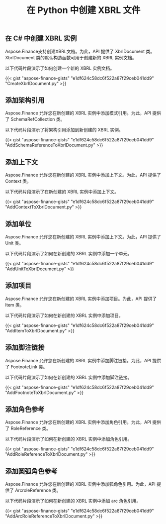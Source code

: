 ﻿---
title: 在 Python 中创建 XBRL 文件
linktitle: 创建 XBRL 个文件
type: docs
weight: 10
url: /zh/python-net/create-xbrl-files/
description: Python Finance 库 API 支持创建 XBRL 文档，添加模式和上下文引用。
---
## **在 C# 中创建 XBRL 实例**
Aspose.Finance支持创建XBRL文档。为此，API 提供了 XbrlDocument 类。 XbrlDocument 类的默认构造函数可用于创建新的 XBRL 实例文档。

以下代码片段演示了如何创建一个新的 XBRL 实例文档。

{{< gist "aspose-finance-gists" "e1df624c58dc6f522a87f29ceb041dd9" "CreateXbrlDocument.py" >}}
## **添加架构引用**
Aspose.Finance 允许您在新创建的 XBRL 实例中添加模式引用。为此，API 提供了 SchemaRefCollection 类。

以下代码片段演示了将架构引用添加到新创建的 XBRL 实例。

{{< gist "aspose-finance-gists" "e1df624c58dc6f522a87f29ceb041dd9" "AddSchemaReferenceToXbrlDocument.py" >}}
## **添加上下文**
Aspose.Finance 允许您在新创建的 XBRL 实例中添加上下文。为此，API 提供了 Context 类。

以下代码片段演示了在新创建的 XBRL 实例中添加上下文。

{{< gist "aspose-finance-gists" "e1df624c58dc6f522a87f29ceb041dd9" "AddContextToXbrlDocument.py" >}}
## **添加单位**
Aspose.Finance 允许您在新创建的 XBRL 实例中添加上下文。为此，API 提供了 Unit 类。

以下代码片段演示了如何在新创建的 XBRL 实例中添加一个单元。

{{< gist "aspose-finance-gists" "e1df624c58dc6f522a87f29ceb041dd9" "AddUnitToXbrlDocument.py" >}}
## **添加项目**
Aspose.Finance 允许您在新创建的 XBRL 实例中添加项目。为此，API 提供了 Item 类。

以下代码片段演示了如何在新创建的 XBRL 实例中添加项目。

{{< gist "aspose-finance-gists" "e1df624c58dc6f522a87f29ceb041dd9" "AddItemToXbrlDocument.py" >}}
## **添加脚注链接**
Aspose.Finance 允许您在新创建的 XBRL 实例中添加脚注链接。为此，API 提供了 FootnoteLink 类。

以下代码片段演示了如何在新创建的 XBRL 实例中添加脚注链接。

{{< gist "aspose-finance-gists" "e1df624c58dc6f522a87f29ceb041dd9" "AddFootnoteToXbrlDocument.py" >}}
## **添加角色参考**
Aspose.Finance 允许您在新创建的 XBRL 实例中添加角色引用。为此，API 提供了 RoleReference 类。

以下代码片段演示了如何在新创建的 XBRL 实例中添加角色引用。

{{< gist "aspose-finance-gists" "e1df624c58dc6f522a87f29ceb041dd9" "AddRoleReferenceToXbrlDocument.py" >}}
## **添加圆弧角色参考**
Aspose.Finance 允许您在新创建的 XBRL 实例中添加弧角色引用。为此，API 提供了 ArcroleReference 类。

以下代码片段演示了如何在新创建的 XBRL 实例中添加 arc 角色引用。

{{< gist "aspose-finance-gists" "e1df624c58dc6f522a87f29ceb041dd9" "AddArcRoleReferenceToXbrlDocument.py" >}}
